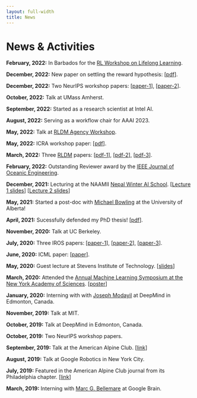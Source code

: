 ```yaml
---
layout: full-width
title: News
---
```


# News & Activities
**February, 2022:** In Barbados for the [RL Workshop on Lifelong Learning](https://barbados2023.rl-community.org).

**December, 2022:** New paper on settling the reward hypothesis: [[pdf](https://arxiv.org/pdf/2212.10420.pdf)].

**December, 2022:** Two NeurIPS workshop papers: [[paper-1](https://openreview.net/forum?id=uR7ePjeB6z&referrer=%5Bthe%20profile%20of%20John%20D%20Martin%5D(%2Fprofile%3Fid%3D~John_D_Martin1))], [[paper-2](/assets/papers/2022_rldm_frogs_eye.pdf)].

**October, 2022:** Talk at UMass Amherst.

**September, 2022:** Started as a research scientist at Intel AI.

**August, 2022:** Serving as a workflow chair for AAAI 2023.

**May, 2022:** Talk at [RLDM Agency Workshop](https://sites.google.com/view/rl-as-agency/).

**May, 2022:** ICRA workshop paper: [[pdf](/assets/papers/2022_icra_workshop_srn.pdf)]. 

**March, 2022:** Three [RLDM](https://rldm.org) papers: [[pdf-1](/assets/papers/2022_rldm_agency_workshop.pdf)], [[pdf-2](/assets/papers/2022_rldm_useful_models.pdf)], [[pdf-3](/assets/papers/2022_rldm_frogs_eye.pdf)].

**February, 2022:** Outstanding Reviewer award by the [IEEE Journal of Oceanic Engineering](https://ieeeoes.org/publications/ieee-journal-of-oceanic-engineering/).

**December, 2021:** Lecturing at the NAAMII [Nepal Winter AI School](https://nepalschool.naamii.com.np). [[Lecture 1 slides](/assets/slides/2021-naamii-lec1.pdf)] [[Lecture 2 slides](/assets/slides/2021-naamii-lec2.pdf)]

**May, 2021:** Started a post-doc with [Michael Bowling](http://webdocs.cs.ualberta.ca/~bowling/index.html) at the University of Alberta!

**April, 2021:** Sucessfully defended my PhD thesis! [[pdf](/assets/papers/2021_dissertation.pdf)].

**November, 2020:** Talk at UC Berkeley.

**July, 2020:** Three IROS papers: [[paper-1](https://arxiv.org/abs/2008.00504)], [[paper-2](https://arxiv.org/abs/2007.12640)], [[paper-3](https://arxiv.org/abs/2007.10407)].

**June, 2020:** ICML paper: [[paper](https://arxiv.org/abs/1905.07318)].

**May, 2020:** Guest lecture at Stevens Institute of Technology. [[slides](/assets/slides/2020-advanced_robotics_lecture.pdf)]

**March, 2020:** Attended the [Annual Machine Learning Symposium at the New York Academy of Sciences](https://www.nyas.org/events/2020/14th-annual-machine-learning-symposium/). [[poster](/assets/posters/2020-martin_etal-poster.pdf)]

**January, 2020:** Interning with with [Joseph Modayil](https://scholar.google.com/citations?user=G3pvUNEAAAAJ&hl=en) at DeepMind in Edmonton, Canada.

**November, 2019:** Talk at MIT. 

**October, 2019:** Talk at DeepMind in Edmonton, Canada.

**October, 2019:** Two NeurIPS workshop papers.
   
**September, 2019:** Talk at the American Alpine Club. [[link](https://www.phillychapter-aac.org/journal/2019/9/06/john)]

**August, 2019:** Talk at Google Robotics in New York City.

**July, 2019:** Featured in the American Alpine Club journal from its Philadelphia chapter. [[link](https://www.phillychapter-aac.org/journal/2019/6/29/mentoring-program-spotlight-john-martin)] 

**March, 2019:** Interning with [Marc G. Bellemare](https://scholar.google.com/citations?user=uyYPun0AAAAJ&hl=en#) at Google Brain.

